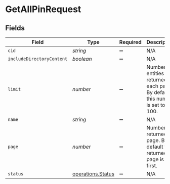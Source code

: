 # GetAllPinRequest


## Fields

| Field                                                                           | Type                                                                            | Required                                                                        | Description                                                                     | Example                                                                         |
| ------------------------------------------------------------------------------- | ------------------------------------------------------------------------------- | ------------------------------------------------------------------------------- | ------------------------------------------------------------------------------- | ------------------------------------------------------------------------------- |
| `cid`                                                                           | *string*                                                                        | :heavy_minus_sign:                                                              | N/A                                                                             |                                                                                 |
| `includeDirectoryContent`                                                       | *boolean*                                                                       | :heavy_minus_sign:                                                              | N/A                                                                             |                                                                                 |
| `limit`                                                                         | *number*                                                                        | :heavy_minus_sign:                                                              | Number of entities returned on each page. By default this number is set to 100. | 20                                                                              |
| `name`                                                                          | *string*                                                                        | :heavy_minus_sign:                                                              | N/A                                                                             |                                                                                 |
| `page`                                                                          | *number*                                                                        | :heavy_minus_sign:                                                              | Number of returned page. By default the returned page is the first.             | 0                                                                               |
| `status`                                                                        | [operations.Status](../../../sdk/models/operations/status.md)                   | :heavy_minus_sign:                                                              | N/A                                                                             |                                                                                 |